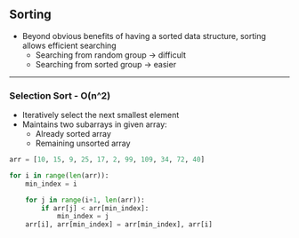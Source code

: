 ## Sorting
- Beyond obvious benefits of having a sorted data structure, sorting allows efficient searching
	- Searching from random group -> difficult
	- Searching from sorted group -> easier
- - - -

### Selection Sort - O(n^2)
- Iteratively select the next smallest element
- Maintains two subarrays in given array:
	- Already sorted array
	- Remaining unsorted array
```python
arr = [10, 15, 9, 25, 17, 2, 99, 109, 34, 72, 40]

for i in range(len(arr)):
	min_index = i

	for j in range(i+1, len(arr)):
		if arr[j] < arr[min_index]:
			min_index = j
	arr[i], arr[min_index] = arr[min_index], arr[i]
```
